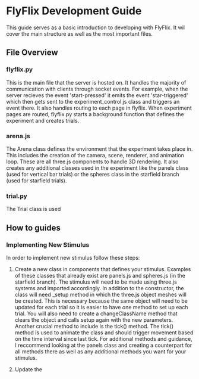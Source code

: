 # FlyFlix Development Guide

This guide serves as a basic introduction to developing with FlyFlix. It wil cover the main structure as well as the most important files.

## File Overview

### flyflix.py

This is the main file that the server is hosted on. It handles the majority of communication with clients through socket events. For example, when the server recieves the event 'start-pressed' it emits the event 'star-triggered' which then gets sent to the experiment_control.js class and triggers an event there. It also handles routing to each page in flyflix. When experiment pages are routed, flyflix.py starts a background function that defines the experiment and creates trials.

### arena.js

The Arena class defines the environment that the experiment takes place in. This includes the creation of the camera, scene, renderer, and animation loop. These are all three.js components to handle 3D rendering. It also creates any additional classes used in the experiment like the panels class (used for vertical bar trials) or the spheres class in the starfield branch (used for starfield trials).

### trial.py

The Trial class is used 

## How to guides

### Implementing New Stimulus

In order to implement new stimulus follow these steps:

1. Create a new class in components that defines your stimulus. Examples of these classes that already exist are panels.js and spheres.js (in the starfield branch). The stimulus will need to be made using three.js systems and imported accordingly. In addition to the constructor, the class will need _setup method in which the three.js object meshes will be created. This is necessary because the same object will need to be updated for each trial so it is easier to have one method to set up each trial. You will also need to create a changeClassName method that clears the object and calls setup again with the new parameters. Another crucial method to include is the tick() method. The tick() method is used to animate the class and should trigger movement based on the time interval since last tick. For additional methods and guidance, I reccommend looking at the panels class and creating a counterpart for all methods there as well as any additional methods you want for your stimulus.

2. Update the 